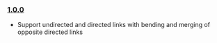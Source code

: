 ### [1.0.0](https://github.com/mapequation/network-rendering/releases/tag/v1.0.0)

- Support undirected and directed links with bending and merging of opposite directed links
